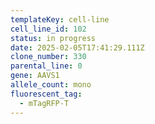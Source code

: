 ```yaml
---
templateKey: cell-line
cell_line_id: 102
status: in progress
date: 2025-02-05T17:41:29.111Z
clone_number: 330
parental_line: 0
gene: AAVS1
allele_count: mono
fluorescent_tag:
  - mTagRFP-T
---
```

